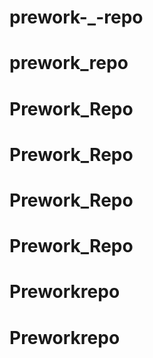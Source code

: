 # prework-_-repo
# prework_repo
# Prework_Repo
# Prework_Repo
# Prework_Repo
# Prework_Repo
# Preworkrepo
# Preworkrepo
